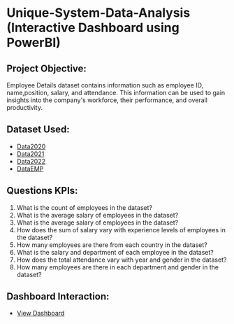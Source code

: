 # Unique-System-Data-Analysis (Interactive Dashboard using PowerBI)
## Project Objective:
Employee Details dataset contains information
such as employee ID, name,position, salary, and attendance.
This information can be used to gain insights into the company's
workforce, their performance, and overall productivity.

## Dataset Used:
- <a href="https://github.com/piyush89-ram/Data-Analysis-Dashboard/blob/main/2020.xlsx">Data2020<a/>
- <a href="https://github.com/piyush89-ram/Data-Analysis-Dashboard/blob/main/2021.xlsx">Data2021<a/>
- <a href="https://github.com/piyush89-ram/Data-Analysis-Dashboard/blob/main/2022.xlsx">Data2022<a/>
- <a href="https://github.com/piyush89-ram/Data-Analysis-Dashboard/blob/main/EMP%20Attendance.xlsx">DataEMP<a/>


## Questions KPIs:
1) What is the count of employees in the dataset?
2) What is the average salary of employees in the dataset?
3) What is the average salary of employees in the dataset?
4) How does the sum of salary vary with experience levels of employees in the dataset?
5) How many employees are there from each country in the dataset?
6) What is the salary and department of each employee in the dataset?
7) How does the total attendance vary with year and gender in the dataset?
8) How many employees are there in each department and gender in the dataset?

## Dashboard Interaction:
- <a href="https://github.com/piyush89-ram/Data-Analysis-Dashboard/blob/main/screenshot.pdf ">View Dashboard<a/>

